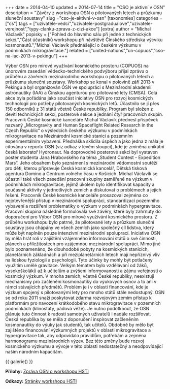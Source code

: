 +++
date = 2014-04-10
updated = 2014-07-14
title = "CSO je aktivní v OSN"
description = "Závěry z workshopu OSN o pilotovaných letech a průzkumu sluneční soustavy"
slug ="cso-je-aktivni-v-osn"
[taxonomies]
categories = ["cs"]
tags = ["uzivatele-vedci","uzivatele-postgradualove","uzivatele-verejnost","typy-clanku-zprava-z-cizi-akce"]
[extra]
author = "Michal Václavík"
popisky = ["Pohled do hlavního sálu při jedné z technických sekcí.","Část účastníků workshopu při návštěvě Čínského střediska výcviku kosmonautů.","Michal Václavík přednášející o českém výzkumu v podmínkách mikrogravitace."]
related = ["united-nations","un-copuos","cso-na-iac-2013-v-pekingu"]
+++

Výbor OSN pro mírové využívání kosmického prostoru (COPUOS) na únorovém zasedání vědecko-technického podvýboru přijal zprávu o průběhu a závěrech mezinárodního workshopu o pilotovaných letech a průzkumu sluneční soustavy. Workshop se konal v polovině září 2013 v Pekingu a byl organizován OSN ve spolupráci s Mezinárodní akademií astronautiky (IAA) a Čínskou agenturou pro pilotované lety (CMSA). Celá akce byla pořádána jako součást iniciativy OSN pro rozvoj kosmických technologií pro potřeby pilotovaných kosmických letů. Účastnilo se jí přes 150 odborníků z 31 států včetně České republiky. Program byl složen z devíti technických sekcí, posterové sekce a jednání čtyř pracovních skupin. Pracovník České kosmické kanceláře Michal Václavík přednesl příspěvek nazvaný „Microgravity and Human Spaceflight Related Research in the Czech Republic“ o výsledcích českého výzkumu v podmínkách mikrogravitace na Mezinárodní kosmické stanici a pozemním experimentálním vybavení. Přednáška sklidila úspěch a jako jedna z mála je citována v reportu OSN (viz odkaz v levém sloupci), kde je zmíněna unikátní česká laboratoř Hydronaut. Na doprovodné posterové sekci byl vystaven poster studenta Jana Hrabovského na téma „Student Contest - Expedition Mars“. Jeho obsahem bylo seznámení s mezinárodní vědomostní soutěží pro děti, kterou připravuje Česká kosmická kancelář, Dětská tisková agentura Domino a Centrum volného času v Košicích. Michal Václavík se účastnil také všech zasedání pracovní skupiny zaměřené na výzkum v podmínkách mikrogravitace, jejímž úkolem bylo identifikovat kapacity a současné aktivity v jednotlivých zemích a diskutovat o problémech a jejich řešení. Pracovník České kosmické kanceláře prosazoval zejména co nejotevřenější přístup v mezinárodní spolupráci, standardizaci pozemního vybavení a rozšíření problematiky o výzkum v podmínkách hypergravitace. Pracovní skupina následně formulovala své závěry, které byly zahrnuty do doporučení pro Výbor OSN pro mírové využívání kosmického prostoru. Z průběhu workshopu bylo patrné, že pilotované lety a průzkum sluneční soustavy jsou chápány ve všech zemích jako společný cíl lidstva, který může být naplněn pouze intenzivní mezinárodní spoluprací. Iniciativa OSN by měla hrát roli v zajištění vzájemného informování států o své činnosti, plánech a příležitostech pro vzájemnou mezinárodní spolupráci. Mimo jiné bylo poznamenáno, že dlouhodobé pobyty na kosmických stanicích, planetárních základnách a při meziplanetárních letech mají nepříznivý vliv na lidskou fyziologii a psychologii. Tyto účinky by mohly být potlačeny využitím umělé gravitace. Velkým tématem bylo vzdělávání od žáků, vysokoškoláků až k učitelům a zvýšení informovanosti a zájmu veřejnosti o kosmický výzkum. V mnoha zemích, včetně České republiky, neexistují mechanismy pro začlenění kosmonautiky do výukových osnov a to ani v rámci stávajících předmětů. Problém je i v oblasti financování, kde je výzkum spojený s pilotovanými lety pro mnoho států stále nedostupný. OSN se od roku 2011 snaží poskytovat zdarma rozvojovým zemím přístup k platformám pro navození krátkodobého stavu mikrogravitace v pozemních podmínkách (klinostaty, pádová věže). Je nutno podotknout, že OSN plánuje tuto činnost k radosti samotných uživatelů i nadále rozšiřovat. Česká republika by se měla z doporučení inspirovat začleněním kosmonautiky do výuky jak studentů, tak učitelů. Obdobně by mělo být zajištěno financování výzkumných projektů v oblasti mikrogravitace a hypergravitace tak, aby odpovídalo pravidlům, potřebám a zejména harmonogramu mezinárodních výzev. Bez této změny bude rozvoj kosmického výzkumu a vývoje v této oblasti nedostatečný a neodpovídající naším národním kapacitám.

{{ galerie() }}

**Přílohy:**
[Zpráva OSN o workshopu HSTI]

[Zpráva OSN o workshopu HSTI]: n07_hsti-ws-china.pdf

**Odkazy:**
[Stránky workshopu HSTI]

[Stránky workshopu HSTI]: http://en.cmse.gov.cn/ChinaWS/
